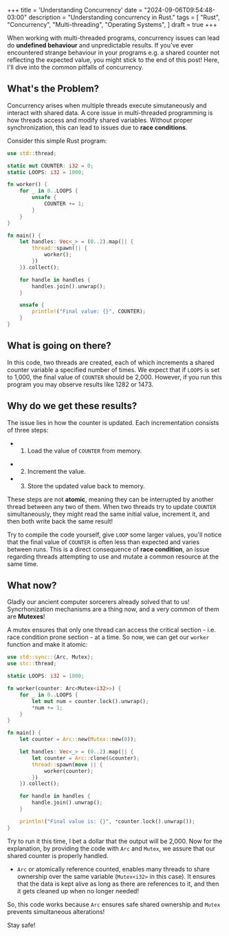 +++
title = 'Understanding Concurrency'
date = "2024-09-06T09:54:48-03:00"
description = "Understanding concurrency in Rust."
tags = [
    "Rust",
    "Concurrency",
    "Multi-threading",
    "Operating Systems",
]
draft = true
+++

When working with multi-threaded programs, concurrency issues can lead do **undefined behaviour** and unpredictable results. If you've ever encountered strange behaviour in your programs e.g. a shared counter not reflecting the expected value, you might stick to the end of this post! Here, I'll dive into the common pitfalls of concurrency.

## What's the Problem?
Concurrency arises when multiple threads execute simutaneously and interact with shared data. A core issue in multi-threaded programming is how threads access and modify shared variables. Without proper synchronization, this can lead to issues due to **race conditions**.

Consider this simple Rust program:

```rs
use std::thread;

static mut COUNTER: i32 = 0;
static LOOPS: i32 = 1000;

fn worker() {
    for _ in 0..LOOPS {
        unsafe {
            COUNTER += 1;
        }
    }
}

fn main() {
    let handles: Vec<_> = (0..2).map(|| {
        thread::spawn(|| {
            worker();
        })
    }).collect();

    for handle in handles {
        handles.join().unwrap();
    }

    unsafe {
        println!("Final value: {}", COUNTER);
    }
}
```

## What is going on there?
In this code, two threads are created, each of which increments a shared counter variable a specified number of times. We expect that if `LOOPS` is set to 1,000, the final value of `COUNTER` should be 2,000. However, if you run this program you may observe results like 1282 or 1473.

## Why do we get these results?
The issue lies in how the counter is updated. Each incrementation consists of three steps:
+ 1. Load the value of `COUNTER` from memory.
* 2. Increment the value.
* 3. Store the updated value back to memory.

These steps are not **atomic**, meaning they can be interrupted by another thread between any two of them. When two threads try to update `COUNTER` simultaneously, they might read the same initial value, increment it, and then both write back the same result!

Try to compile the code yourself, give `LOOP` some larger values, you'll notice that the final value of `COUNTER` is often less than expected and varies between runs. This is a direct consequence of **race condition**, an issue regarding threads attempting to use and mutate a common resource at the same time.

## What now?
Gladly our ancient computer sorcerers already solved that to us! Syncrhonization mechanisms are a thing now, and a very common of them are **Mutexes**!

A mutex ensures that only one thread can access the critical section - i.e. race condition prone section - at a time. So now, we can get our `worker` function and make it atomic:
```rs
use std::sync::{Arc, Mutex};
use stc::thread;

static LOOPS: i32 = 1000;

fn worker(counter: Arc<Mutex<i32>>) {
    for _ in 0..LOOPS {
        let mut num = counter.lock().unwrap();
        *num += 1;
    }
}

fn main() {
    let counter = Arc::new(Mutex::new(0));

    let handles: Vec<_> = (0..2).map(|| {
        let counter = Arc::clone(&counter);
        thread::spawn(move || {
            worker(counter);
        })
    }).collect();

    for handle in handles {
        handle.join().unwrap();
    }

    println!("Final value is: {}", *counter.lock().unwrap());
}
```

Try to run it this time, I bet a dollar that the output will be 2,000. Now for the explanation, by providing the code with `Arc` and `Mutex`, we assure that our shared counter is properly handled.
* `Arc` or atomically reference counted, enables many threads to share ownership over the same variable (`Mutex<i32>` in this case). It ensures that the data is kept alive as long as there are references to it, and then it gets cleaned up when no longer needed!

So, this code works because `Arc` ensures safe shared ownership and `Mutex` prevents simultaneous alterations!

Stay safe!
